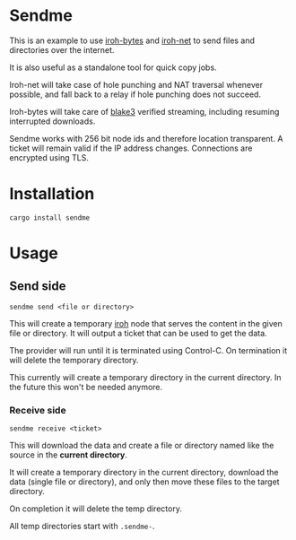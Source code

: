 # Sendme

This is an example to use [iroh-bytes](https://crates.io/crates/iroh-bytes) and
[iroh-net](https://crates.io/crates/iroh-net) to send files and directories over
the internet.

It is also useful as a standalone tool for quick copy jobs.

Iroh-net will take case of hole punching and NAT traversal whenever possible,
and fall back to a relay if hole punching does not succeed.

Iroh-bytes will take care of [blake3](https://crates.io/crates/blake3) verified
streaming, including resuming interrupted downloads.

Sendme works with 256 bit node ids and therefore location transparent. A ticket
will remain valid if the IP address changes. Connections are encrypted using
TLS.

# Installation

```
cargo install sendme
```

# Usage

## Send side

```
sendme send <file or directory>
```

This will create a temporary [iroh](https://crates.io/crates/iroh) node that
serves the content in the given file or directory. It will output a ticket that
can be used to get the data.

The provider will run until it is terminated using Control-C. On termination it
will delete the temporary directory.

This currently will create a temporary directory in the current directory. In
the future this won't be needed anymore.

### Receive side

```
sendme receive <ticket>
```

This will download the data and create a file or directory named like the source
in the **current directory**.

It will create a temporary directory in the current directory, download the data
(single file or directory), and only then move these files to the target
directory.

On completion it will delete the temp directory.

All temp directories start with `.sendme-`.